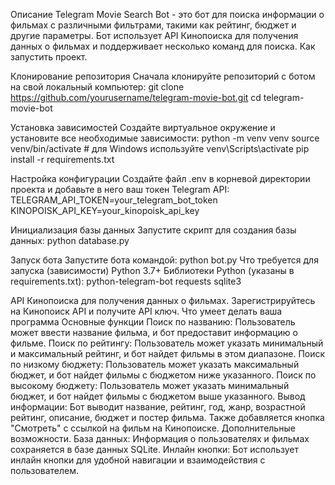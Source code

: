 Описание
Telegram Movie Search Bot - это бот для поиска информации о фильмах с различными фильтрами, такими как рейтинг, бюджет и другие параметры. Бот использует API Кинопоиска для получения данных о фильмах и поддерживает несколько команд для поиска.
Как запустить проект.


Клонирование репозитория
Сначала клонируйте репозиторий с ботом на свой локальный компьютер:
git clone https://github.com/yourusername/telegram-movie-bot.git
cd telegram-movie-bot


Установка зависимостей
Создайте виртуальное окружение и установите все необходимые зависимости:
python -m venv venv
source venv/bin/activate   # для Windows используйте venv\Scripts\activate
pip install -r requirements.txt


Настройка конфигурации
Создайте файл .env в корневой директории проекта и добавьте в него ваш токен Telegram API:
TELEGRAM_API_TOKEN=your_telegram_bot_token
KINOPOISK_API_KEY=your_kinopoisk_api_key


Инициализация базы данных
Запустите скрипт для создания базы данных:
python database.py


Запуск бота
Запустите бота командой:
python bot.py
Что требуется для запуска (зависимости)
Python 3.7+
Библиотеки Python (указаны в requirements.txt):
python-telegram-bot
requests
sqlite3


API Кинопоиска для получения данных о фильмах. Зарегистрируйтесь на Кинопоиск API и получите API ключ.
Что умеет делать ваша программа
Основные функции
Поиск по названию: Пользователь может ввести название фильма, и бот предоставит информацию о фильме.
Поиск по рейтингу: Пользователь может указать минимальный и максимальный рейтинг, и бот найдет фильмы в этом диапазоне.
Поиск по низкому бюджету: Пользователь может указать максимальный бюджет, и бот найдет фильмы с бюджетом ниже указанного.
Поиск по высокому бюджету: Пользователь может указать минимальный бюджет, и бот найдет фильмы с бюджетом выше указанного.
Вывод информации: Бот выводит название, рейтинг, год, жанр, возрастной рейтинг, описание, бюджет и постер фильма. Также добавляется кнопка "Смотреть" с ссылкой на фильм на Кинопоиске.
Дополнительные возможности.
База данных: Информация о пользователях и фильмах сохраняется в базе данных SQLite.
Инлайн кнопки: Бот использует инлайн кнопки для удобной навигации и взаимодействия с пользователем.



